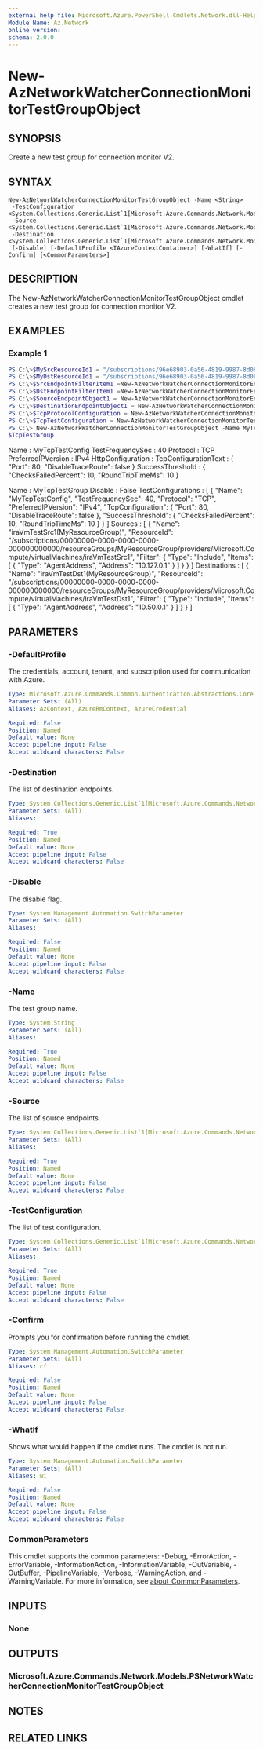 ```yaml
---
external help file: Microsoft.Azure.PowerShell.Cmdlets.Network.dll-Help.xml
Module Name: Az.Network
online version:
schema: 2.0.0
---
```


# New-AzNetworkWatcherConnectionMonitorTestGroupObject

## SYNOPSIS
Create a new test group for connection monitor V2.

## SYNTAX

```
New-AzNetworkWatcherConnectionMonitorTestGroupObject -Name <String>
 -TestConfiguration <System.Collections.Generic.List`1[Microsoft.Azure.Commands.Network.Models.PSNetworkWatcherConnectionMonitorTestConfigurationObject]>
 -Source <System.Collections.Generic.List`1[Microsoft.Azure.Commands.Network.Models.PSNetworkWatcherConnectionMonitorEndpointObject]>
 -Destination <System.Collections.Generic.List`1[Microsoft.Azure.Commands.Network.Models.PSNetworkWatcherConnectionMonitorEndpointObject]>
 [-Disable] [-DefaultProfile <IAzureContextContainer>] [-WhatIf] [-Confirm] [<CommonParameters>]
```

## DESCRIPTION
The New-AzNetworkWatcherConnectionMonitorTestGroupObject cmdlet creates a new test group for connection monitor V2.

## EXAMPLES

### Example 1
```powershell
PS C:\>$MySrcResourceId1 = "/subscriptions/96e68903-0a56-4819-9987-8d08ad6a1f99/resourceGroups/MyResourceGroup/providers/Microsoft.Compute/virtualMachines/iraVmTestSrc1"
PS C:\>$MyDstResourceId1 = "/subscriptions/96e68903-0a56-4819-9987-8d08ad6a1f99/resourceGroups/MyResourceGroup/providers/Microsoft.Compute/virtualMachines/iraVmTestDst1"
PS C:\>$SrcEndpointFilterItem1 =New-AzNetworkWatcherConnectionMonitorEndpointFilterItemObject -Type "AgentAddress" -Address "10.127.0.1"
PS C:\>$DstEndpointFilterItem1 =New-AzNetworkWatcherConnectionMonitorEndpointFilterItemObject -Type "AgentAddress" -Address "10.50.0.1"
PS C:\>$SourceEndpointObject1 = New-AzNetworkWatcherConnectionMonitorEndPointObject -ResourceId $MySrcResourceId1 -FilterType Include -FilterItem $SrcEndpointFilterItem1
PS C:\>$DestinationEndpointObject1 = New-AzNetworkWatcherConnectionMonitorEndPointObject  -ResourceId $MyDstResourceId1 -FilterType Include -FilterItem $DstEndpointFilterItem1
PS C:\>$TcpProtocolConfiguration = New-AzNetworkWatcherConnectionMonitorProtocolConfigurationObject -TcpProtocol -Port 80 -DisableTraceRoute $false 
PS C:\>$TcpTestConfiguration = New-AzNetworkWatcherConnectionMonitorTestConfigurationObject -Name MyTcpTestConfig -TestFrequencySec 40 -ProtocolConfiguration $TcpProtocolConfiguration -SuccessThresholdChecksFailedPercent 10 -SuccessThresholdRoundTripTimeMs 10 -PreferredIPVersion IPv4
PS C:\> New-AzNetworkWatcherConnectionMonitorTestGroupObject -Name MyTcpTestGroup -TestConfiguration $TcpTestConfiguration -Source @($SourceEndpointObject1) -Destination @($DestinationEndpointObject1)
$TcpTestGroup 
```

Name                  : MyTcpTestConfig
TestFrequencySec      : 40
Protocol              : TCP
PreferredIPVersion    : IPv4
HttpConfiguration     :
TcpConfigurationText  : {
                          "Port": 80,
                          "DisableTraceRoute": false
                        }
SuccessThreshold      : {
                          "ChecksFailedPercent": 10,
                          "RoundTripTimeMs": 10
                        }


Name                   : MyTcpTestGroup
Disable                : False
TestConfigurations     : [
                           {
                             "Name": "MyTcpTestConfig",
                             "TestFrequencySec": 40,
                             "Protocol": "TCP",
                             "PreferredIPVersion": "IPv4",
                             "TcpConfiguration": {
                               "Port": 80,
                               "DisableTraceRoute": false
                             },
                             "SuccessThreshold": {
                               "ChecksFailedPercent": 10,
                               "RoundTripTimeMs": 10
                             }
                           }
                         ]
Sources                : [
                           {
                             "Name": "iraVmTestSrc1(MyResourceGroup)",
                             "ResourceId": "/subscriptions/00000000-0000-0000-0000-000000000000/resourceGroups/MyResourceGroup/providers/Microsoft.Compute/virtualMachines/iraVmTestSrc1",
                             "Filter": {
                               "Type": "Include",
                               "Items": [
                                 {
                                   "Type": "AgentAddress",
                                   "Address": "10.127.0.1"
                                 }
                               ]
                             }
                           }
                         ]
Destinations           : [
                           {
                             "Name": "iraVmTestDst1(MyResourceGroup)",
                             "ResourceId": "/subscriptions/00000000-0000-0000-0000-000000000000/resourceGroups/MyResourceGroup/providers/Microsoft.Compute/virtualMachines/iraVmTestDst1",
                             "Filter": {
                               "Type": "Include",
                               "Items": [
                                 {
                                   "Type": "AgentAddress",
                                   "Address": "10.50.0.1"
                                 }
                               ]
                             }
                           }
                         ]


## PARAMETERS

### -DefaultProfile
The credentials, account, tenant, and subscription used for communication with Azure.

```yaml
Type: Microsoft.Azure.Commands.Common.Authentication.Abstractions.Core.IAzureContextContainer
Parameter Sets: (All)
Aliases: AzContext, AzureRmContext, AzureCredential

Required: False
Position: Named
Default value: None
Accept pipeline input: False
Accept wildcard characters: False
```

### -Destination
The list of destination endpoints.

```yaml
Type: System.Collections.Generic.List`1[Microsoft.Azure.Commands.Network.Models.PSNetworkWatcherConnectionMonitorEndpointObject]
Parameter Sets: (All)
Aliases:

Required: True
Position: Named
Default value: None
Accept pipeline input: False
Accept wildcard characters: False
```

### -Disable
The disable flag.

```yaml
Type: System.Management.Automation.SwitchParameter
Parameter Sets: (All)
Aliases:

Required: False
Position: Named
Default value: None
Accept pipeline input: False
Accept wildcard characters: False
```

### -Name
The test group name.

```yaml
Type: System.String
Parameter Sets: (All)
Aliases:

Required: True
Position: Named
Default value: None
Accept pipeline input: False
Accept wildcard characters: False
```

### -Source
The list of source endpoints.

```yaml
Type: System.Collections.Generic.List`1[Microsoft.Azure.Commands.Network.Models.PSNetworkWatcherConnectionMonitorEndpointObject]
Parameter Sets: (All)
Aliases:

Required: True
Position: Named
Default value: None
Accept pipeline input: False
Accept wildcard characters: False
```

### -TestConfiguration
The list of test configuration.

```yaml
Type: System.Collections.Generic.List`1[Microsoft.Azure.Commands.Network.Models.PSNetworkWatcherConnectionMonitorTestConfigurationObject]
Parameter Sets: (All)
Aliases:

Required: True
Position: Named
Default value: None
Accept pipeline input: False
Accept wildcard characters: False
```

### -Confirm
Prompts you for confirmation before running the cmdlet.

```yaml
Type: System.Management.Automation.SwitchParameter
Parameter Sets: (All)
Aliases: cf

Required: False
Position: Named
Default value: None
Accept pipeline input: False
Accept wildcard characters: False
```

### -WhatIf
Shows what would happen if the cmdlet runs.
The cmdlet is not run.

```yaml
Type: System.Management.Automation.SwitchParameter
Parameter Sets: (All)
Aliases: wi

Required: False
Position: Named
Default value: None
Accept pipeline input: False
Accept wildcard characters: False
```

### CommonParameters
This cmdlet supports the common parameters: -Debug, -ErrorAction, -ErrorVariable, -InformationAction, -InformationVariable, -OutVariable, -OutBuffer, -PipelineVariable, -Verbose, -WarningAction, and -WarningVariable. For more information, see [about_CommonParameters](http://go.microsoft.com/fwlink/?LinkID=113216).

## INPUTS

### None

## OUTPUTS

### Microsoft.Azure.Commands.Network.Models.PSNetworkWatcherConnectionMonitorTestGroupObject

## NOTES

## RELATED LINKS

